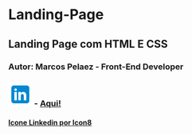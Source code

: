 # Landing-Page
## Landing Page com HTML E CSS

### Autor: Marcos Pelaez - Front-End Developer

### ![Meu Linkedin!](./assets/img/icons8-linkedin-48.png) - [Aqui!](https://www.linkedin.com/in/pelaezmarcos/)

#### [Icone Linkedin por Icon8](https://icons8.com)

